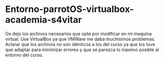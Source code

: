 # Entorno-parrotOS-virtualbox-academia-s4vitar
Os dejo los archivos necesarios que opte por modificar en mi maquina virtual. Use VirtualBox ya que VMWare me daba muchísimos problemas. Aclarar que los archivos no son idénticos a los del curso ya que los tuve que adaptar para minimizar errores y que se parezca lo máximo posible al entorno del curso.
